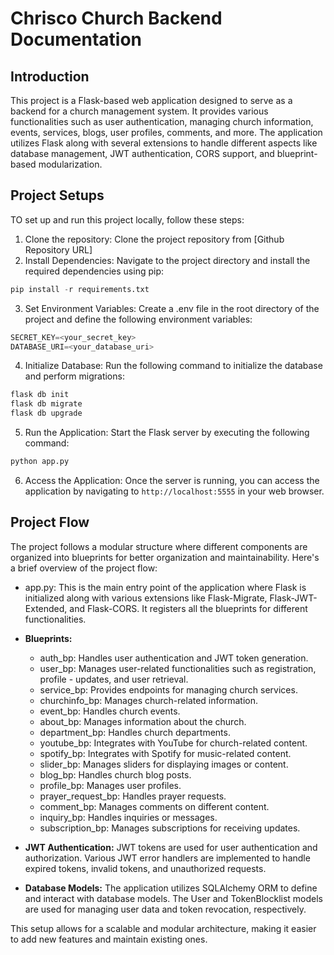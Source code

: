# Chrisco Church Backend Documentation
## Introduction
This project is a Flask-based web application designed to serve as a backend for a church management system. It provides various functionalities such as user authentication, managing church information, events, services, blogs, user profiles, comments, and more. The application utilizes Flask along with several extensions to handle different aspects like database management, JWT authentication, CORS support, and blueprint-based modularization.
## Project Setups

TO set up and run this project locally, follow these steps:
1. Clone the repository: Clone the project repository from [Github Repository URL]
2. Install Dependencies: Navigate to the project directory and install the required dependencies using pip: 
```python
pip install -r requirements.txt
```
3. Set Environment Variables: Create a .env file in the root directory of the project and define the following environment variables:
```python
SECRET_KEY=<your_secret_key>
DATABASE_URI=<your_database_uri>
```
4. Initialize Database: Run the following command to initialize the database and perform migrations:
```python
flask db init
flask db migrate
flask db upgrade
```
5. Run the Application: Start the Flask server by executing the following command:
```python
python app.py
```
6. Access the Application: Once the server is running, you can access the application by navigating to `http://localhost:5555` in your web browser.
## Project Flow
The project follows a modular structure where different components are organized into blueprints for better organization and maintainability. Here's a brief overview of the project flow:

- app.py: This is the main entry point of the application where Flask is initialized along with various extensions like Flask-Migrate, Flask-JWT-Extended, and Flask-CORS. It registers all the blueprints for different functionalities.

- **Blueprints:**
    - auth_bp: Handles user authentication and JWT token generation.
    - user_bp: Manages user-related functionalities such as registration, profile - updates, and user retrieval.
    - service_bp: Provides endpoints for managing church services.
    - churchinfo_bp: Manages church-related information.
    - event_bp: Handles church events.
    - about_bp: Manages information about the church.
    - department_bp: Handles church departments.
    - youtube_bp: Integrates with YouTube for church-related content.
    - spotify_bp: Integrates with Spotify for music-related content.
    - slider_bp: Manages sliders for displaying images or content.
    - blog_bp: Handles church blog posts.
    - profile_bp: Manages user profiles.
    - prayer_request_bp: Handles prayer requests.
    - comment_bp: Manages comments on different content.
    - inquiry_bp: Handles inquiries or messages.
    - subscription_bp: Manages subscriptions for receiving updates.

- **JWT Authentication:** JWT tokens are used for user authentication and authorization. Various JWT error handlers are implemented to handle expired tokens, invalid tokens, and unauthorized requests.

- **Database Models:** The application utilizes SQLAlchemy ORM to define and interact with database models. The User and TokenBlocklist models are used for managing user data and token revocation, respectively.

This setup allows for a scalable and modular architecture, making it easier to add new features and maintain existing ones.
